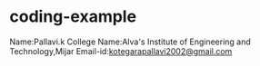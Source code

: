 
# coding-example

Name:Pallavi.k
College Name:Alva's Institute of Engineering and Technology,Mijar
Email-id:kotegarapallavi2002@gmail.com




